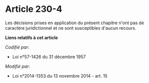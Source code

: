 # Article 230-4

Les décisions prises en application du présent chapitre n'ont pas de caractère juridictionnel et ne sont susceptibles d'aucun
recours.

**Liens relatifs à cet article**

_Codifié par_:

  - Loi n°57-1426 du 31 décembre 1957

_Modifié par_:

  - Loi n°2014-1353 du 13 novembre 2014 - art. 15
